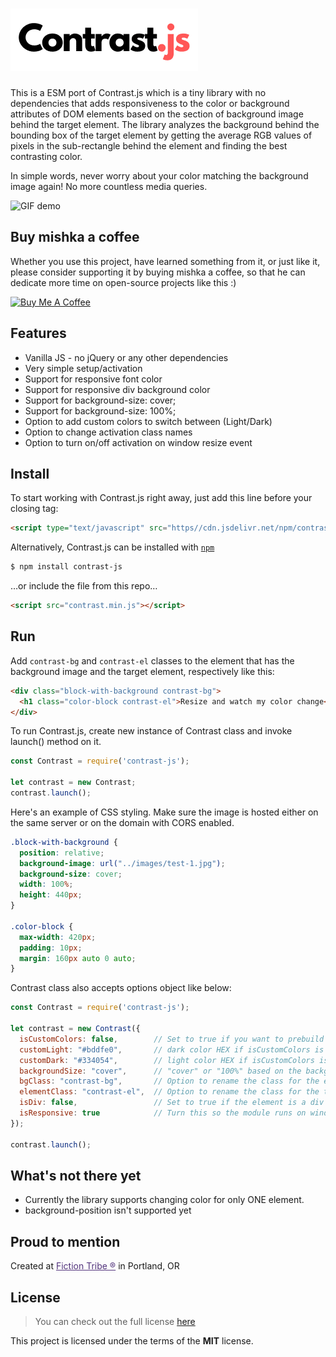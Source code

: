![Contrast.js logo](https://raw.githubusercontent.com/victrme/Contrast.js/master/assets/logo.png)
============

This is a ESM port of Contrast.js which is a tiny library with no dependencies that adds responsiveness to the color or background attributes of DOM elements based on the section of background image behind the target element.
The library analyzes the background behind the bounding box of the target element by getting the average RGB values of pixels in the sub-rectangle behind the element and finding the best contrasting color.

In simple words, never worry about your color matching the background image again! No more countless media queries.

![GIF demo](img/demo-2.gif)


## Buy mishka a coffee

Whether you use this project, have learned something from it, or just like it, please consider supporting it by buying mishka a coffee, so that he can dedicate more time on open-source projects like this :)

<a href="https://www.buymeacoffee.com/mishka" target="_blank"><img src="https://www.buymeacoffee.com/assets/img/guidelines/download-assets-sm-1.svg" alt="Buy Me A Coffee" style="height: auto !important;width: auto !important;" ></a>

## Features
- Vanilla JS - no jQuery or any other dependencies
- Very simple setup/activation
- Support for responsive font color
- Support for responsive div background color
- Support for background-size: cover;
- Support for background-size: 100%;
- Option to add custom colors to switch between (Light/Dark)
- Option to change activation class names
- Option to turn on/off activation on window resize event

## Install
To start working with Contrast.js right away, just add this line before your closing <body> tag:
```html
<script type="text/javascript" src="https//cdn.jsdelivr.net/npm/contrast-js@0.0.3/contrast.min.js">
```

Alternatively, Contrast.js can be installed with [`npm`](https://www.npmjs.com/package/contrast-js)
```sh
$ npm install contrast-js
```

…or include the file from this repo…
```html
<script src="contrast.min.js"></script>
```

## Run
Add `contrast-bg` and `contrast-el` classes to the element that has the background image and the target element, respectively like this:
```html
<div class="block-with-background contrast-bg">
  <h1 class="color-block contrast-el">Resize and watch my color change</h1>
</div>
```

To run Contrast.js, create new instance of Contrast class and invoke launch() method on it.
```javascript
const Contrast = require('contrast-js');

let contrast = new Contrast;
contrast.launch();
```

Here's an example of CSS styling. Make sure the image is hosted either on the same server or on the domain with CORS enabled.
```css
.block-with-background {
  position: relative;
  background-image: url("../images/test-1.jpg");
  background-size: cover;
  width: 100%;
  height: 440px;
}

.color-block {
  max-width: 420px;
  padding: 10px;
  margin: 160px auto 0 auto;
}
```

Contrast class also accepts options object like below:
```javascript
const Contrast = require('contrast-js');

let contrast = new Contrast({
  isCustomColors: false,        // Set to true if you want to prebuild light/dark colors
  customLight: "#bddfe0",       // dark color HEX if isCustomColors is set to true
  customDark: "#334054",        // light color HEX if isCustomColors is set to true
  backgroundSize: "cover",      // "cover" or "100%" based on the background-size property in css
  bgClass: "contrast-bg",       // Option to rename the class for the element containing bg image
  elementClass: "contrast-el",  // Option to rename the class for the target element
  isDiv: false,                 // Set to true if the element is a div (to change it's background)
  isResponsive: true            // Turn this so the module runs on window resize
});

contrast.launch();
```

## What's not there yet
- Currently the library supports changing color for only ONE element.
- background-position isn't supported yet

## Proud to mention
Created at <a style="color:#52337c;" href="https://fictiontribe.com">Fiction Tribe ®</a> in Portland, OR


## License
>You can check out the full license [here](https://github.com/mishapetrov/Contrast.js/LICENSE)

This project is licensed under the terms of the **MIT** license.
